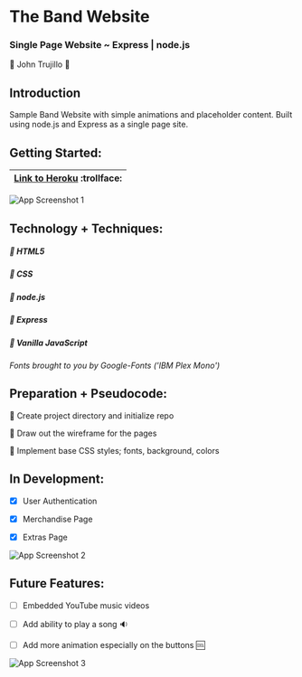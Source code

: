 # The Band Website

### Single Page Website ~ Express | node.js 

:large_blue_circle: John Trujillo :large_blue_circle:


## Introduction
Sample Band Website with simple animations and placeholder content. Built using node.js and Express as a single page site. 


## Getting Started:

| [Link to Heroku](https://insynchsongs.herokuapp.com/) :trollface: | 
| -------------- |

![App Screenshot 1](https://i.imgur.com/3Lg25Bi.png)


## Technology + Techniques: 

##### :small_blue_diamond: HTML5

##### :small_blue_diamond: CSS

##### :small_blue_diamond: node.js

##### :small_blue_diamond: Express

##### :small_blue_diamond: Vanilla JavaScript


*Fonts brought to you by Google-Fonts ('IBM Plex Mono')*



## Preparation + Pseudocode:

:thought_balloon: Create project directory and initialize repo

:thought_balloon: Draw out the wireframe for the pages

:thought_balloon: Implement base CSS styles; fonts, background, colors



## In Development:

- [x] User Authentication

- [x] Merchandise Page

- [x] Extras Page

![App Screenshot 2](https://i.imgur.com/PUOkfuL.png)


## Future Features:

- [ ] Embedded YouTube music videos

- [ ] Add ability to play a song :sound:

- [ ] Add more animation especially on the buttons :cool:

![App Screenshot 3](https://i.imgur.com/6MjMVW5.png)



